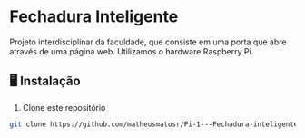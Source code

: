 # Fechadura Inteligente

Projeto interdisciplinar da faculdade, que consiste em uma porta que abre através de uma página web. Utilizamos o hardware Raspberry Pi.

## 🖥️ Instalação

1. Clone este repositório
```bash
git clone https://github.com/matheusmatosr/Pi-1---Fechadura-inteligente.git
```

